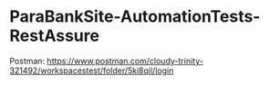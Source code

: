 # ParaBankSite-AutomationTests-RestAssure

Postman: https://www.postman.com/cloudy-trinity-321492/workspacestest/folder/5ki8qil/login